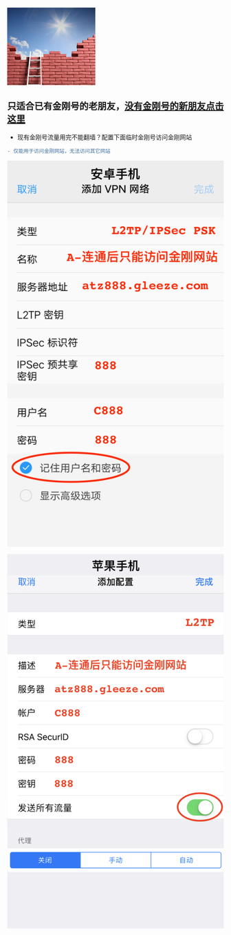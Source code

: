 ![athird](l-w-s-athird.png)

## 只适合已有金刚号的老朋友，[没有金刚号的新朋友点击这里](https://github.com/a2zitpro/k/blob/master/README.md)
* 现有金刚号流量用完不能翻墙？配置下面临时金刚号访问金刚网站
```diff
- 仅能用于访问金刚网站，无法访问其它网站
```
![athird](888android0.jpg) 

![athird](888ios0.jpg) 
